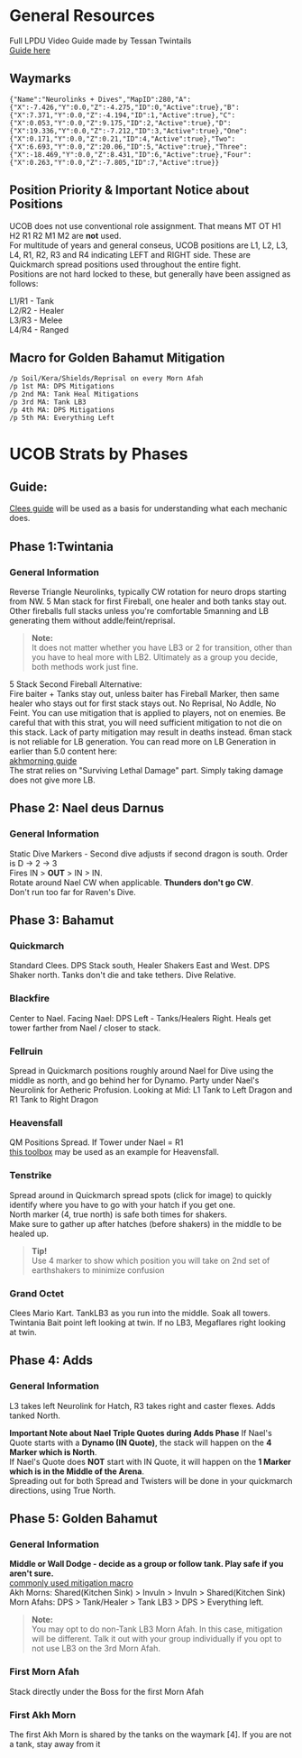 # **General Resources**
Full LPDU Video Guide made by Tessan Twintails  
[Guide here](https://www.youtube.com/watch?v=EG9NxD6bxWs)

## **Waymarks**
```
{"Name":"Neurolinks + Dives","MapID":280,"A":{"X":-7.426,"Y":0.0,"Z":-4.275,"ID":0,"Active":true},"B":{"X":7.371,"Y":0.0,"Z":-4.194,"ID":1,"Active":true},"C":{"X":0.053,"Y":0.0,"Z":9.175,"ID":2,"Active":true},"D":{"X":19.336,"Y":0.0,"Z":-7.212,"ID":3,"Active":true},"One":{"X":0.171,"Y":0.0,"Z":0.21,"ID":4,"Active":true},"Two":{"X":6.693,"Y":0.0,"Z":20.06,"ID":5,"Active":true},"Three":{"X":-18.469,"Y":0.0,"Z":8.431,"ID":6,"Active":true},"Four":{"X":0.263,"Y":0.0,"Z":-7.805,"ID":7,"Active":true}}
```

## **Position Priority & Important Notice about Positions**
UCOB does not use conventional role assignment. That means MT OT H1 H2 R1 R2 M1 M2 are **not** used.  
For multitude of years and general conseus, UCOB positions are L1, L2, L3, L4, R1, R2, R3 and R4 indicating LEFT and RIGHT side. These are Quickmarch spread positions used throughout the entire fight.  
Positions are not hard locked to these, but generally have been assigned as follows:  

L1/R1 - Tank  
L2/R2 - Healer  
L3/R3 - Melee  
L4/R4 - Ranged  

## **Macro for Golden Bahamut Mitigation**
```
/p Soil/Kera/Shields/Reprisal on every Morn Afah
/p 1st MA: DPS Mitigations
/p 2nd MA: Tank Heal Mitigations
/p 3rd MA: Tank LB3
/p 4th MA: DPS Mitigations
/p 5th MA: Everything Left
```

# **UCOB Strats by Phases**

## **Guide:**
[Clees guide](https://clees.me/guides/ucob/) will be used as a basis for understanding what each mechanic does.

## **Phase 1:Twintania**

### **General Information**
Reverse Triangle Neurolinks, typically CW rotation for neuro drops starting from NW. 5 Man stack for first Fireball, one healer and both tanks stay out. Other fireballs full stacks unless you're comfortable 5manning and LB generating them without addle/feint/reprisal.  
> **Note:**  
> It does not matter whether you have LB3 or 2 for transition, other than you have to heal more with LB2. Ultimately as a group you decide, both methods work just fine.

5 Stack Second Fireball Alternative:  
Fire baiter + Tanks stay out, unless baiter has Fireball Marker, then same healer who stays out for first stack stays out. No Reprisal, No Addle, No Feint. You can use mitigation that is applied to players, not on enemies. Be careful that with this strat, you will need sufficient mitigation to not die on this stack. Lack of party mitigation may result in deaths instead. 6man stack is not reliable for LB generation. You can read more on LB Generation in earlier than 5.0 content here:  
[akhmorning guide](https://www.akhmorning.com/allagan-studies/limit-break/gauge-generation/#pre-shadowbringers-content-50)  
The strat relies on "Surviving Lethal Damage" part. Simply taking damage does not give more LB.

## **Phase 2: Nael deus Darnus**

### **General Information**
Static Dive Markers - Second dive adjusts if second dragon is south. Order is D -> 2 -> 3   
Fires IN > **OUT** > IN > IN.   
Rotate around Nael CW when applicable. **Thunders don't go CW**.  
Don't run too far for Raven's Dive.

## **Phase 3: Bahamut**
### **Quickmarch**
Standard Clees. DPS Stack south, Healer Shakers East and West. DPS Shaker north. Tanks don't die and take tethers. Dive Relative.

### **Blackfire**
Center to Nael. Facing Nael: DPS Left - Tanks/Healers Right. Heals get tower farther from Nael / closer to stack. 

### **Fellruin**
Spread in Quickmarch positions roughly around Nael for Dive using the middle as north, and go behind her for Dynamo. Party under Nael's Neurolink for Aetheric Profusion. Looking at Mid: L1 Tank to Left Dragon and R1 Tank to Right Dragon

### **Heavensfall**
QM Positions Spread. If Tower under Nael = R1  
[this toolbox](https://ff14.toolboxgaming.space/?id=141496754100071&preview=1) may be used as an example for Heavensfall.  

### **Tenstrike**
Spread around in Quickmarch spread spots (click for image) to quickly identify where you have to go with your hatch if you get one.  
North marker (4, true north) is safe both times for shakers.  
Make sure to gather up after hatches (before shakers) in the middle to be healed up. 
> **Tip!**  
> Use 4 marker to show which position you will take on 2nd set of earthshakers to minimize confusion

### **Grand Octet**
Clees Mario Kart. TankLB3 as you run into the middle. Soak all towers. Twintania Bait point left looking at twin. If no LB3, Megaflares right looking at twin. 

## **Phase 4: Adds**
### **General Information**
L3 takes left Neurolink for Hatch, R3 takes right and caster flexes. Adds tanked North.  

**Important Note about Nael Triple Quotes during Adds Phase**
If Nael's Quote starts with a **Dynamo (IN Quote)**, the stack will happen on the **4 Marker which is North**.  
If Nael's Quote does **NOT** start with IN Quote, it will happen on the **1 Marker which is in the Middle of the Arena**.  
Spreading out for both Spread and Twisters will be done in your quickmarch directions, using True North.  

## **Phase 5: Golden Bahamut**
### **General Information**

**Middle or Wall Dodge - decide as a group or follow tank. Play safe if you aren't sure.**  
[commonly used mitigation macro](#macro-for-golden-bahamut-mitigation)  
Akh Morns: Shared(Kitchen Sink) > Invuln > Invuln > Shared(Kitchen Sink)  
Morn Afahs: DPS > Tank/Healer > Tank LB3 > DPS > Everything left.  
> **Note:**  
> You may opt to do non-Tank LB3 Morn Afah. In this case, mitigation will be different. Talk it out with your group individually if you opt to not use LB3 on the 3rd Morn Afah.

### **First Morn Afah**
Stack directly under the Boss for the first Morn Afah  

### **First Akh Morn**
The first Akh Morn is shared by the tanks on the waymark [4]. If you are not a tank, stay away from it  

